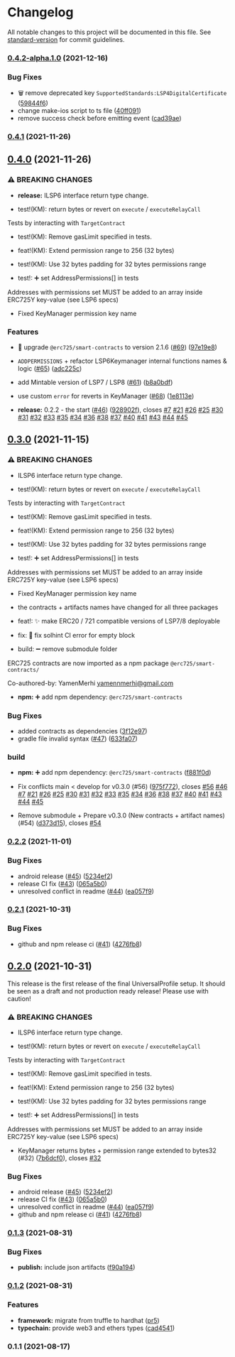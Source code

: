 # Changelog

All notable changes to this project will be documented in this file. See [standard-version](https://github.com/conventional-changelog/standard-version) for commit guidelines.

### [0.4.2-alpha.1.0](https://github.com/lukso-network/universalprofile-smart-contracts/compare/v0.4.1...v0.4.2-alpha.1.0) (2021-12-16)


### Bug Fixes

* :wastebasket: remove deprecated key `SupportedStandards:LSP4DigitalCertificate` ([59844f6](https://github.com/lukso-network/universalprofile-smart-contracts/commit/59844f602dd30f6e2ef7f0dae75b57f9cf2ed704))
* change make-ios script to ts file ([40ff091](https://github.com/lukso-network/universalprofile-smart-contracts/commit/40ff091444ced6488f11b55075ee9e029b9dbdae))
* remove success check before emitting event ([cad39ae](https://github.com/lukso-network/universalprofile-smart-contracts/commit/cad39ae189f5757a50ff735d4067557b10ae7be8))

### [0.4.1](https://github.com/lukso-network/universalprofile-smart-contracts/compare/v0.4.0...v0.4.1) (2021-11-26)

## [0.4.0](https://github.com/lukso-network/universalprofile-smart-contracts/compare/v0.3.0...v0.4.0) (2021-11-26)


### ⚠ BREAKING CHANGES

* **release:** ILSP6 interface return type change.

* test!(KM): return bytes or revert on `execute` / `executeRelayCall`

Tests by interacting with `TargetContract`

* test!(KM): Remove gasLimit specified in tests.

* feat!(KM): Extend permission range to 256 (32 bytes)

* test!(KM): Use 32 bytes padding for 32 bytes permissions range

* test!: :heavy_plus_sign: set AddressPermissions[]  in tests

Addresses with permissions set MUST be added to an array inside ERC725Y key-value (see LSP6 specs)

* Fixed KeyManager permission key name

### Features

* :pushpin: upgrade `@erc725/smart-contracts` to version 2.1.6 ([#69](https://github.com/lukso-network/universalprofile-smart-contracts/issues/69)) ([97e19e8](https://github.com/lukso-network/universalprofile-smart-contracts/commit/97e19e86b166e85e4d8f3d2c091b9aaf3c0aac32))
* `ADDPERMISSIONS` + refactor LSP6Keymanager internal functions names & logic ([#65](https://github.com/lukso-network/universalprofile-smart-contracts/issues/65)) ([adc225c](https://github.com/lukso-network/universalprofile-smart-contracts/commit/adc225c75cd0c7a5f343f2238669b69d7b11a9b8))
* add Mintable version of LSP7 / LSP8  ([#61](https://github.com/lukso-network/universalprofile-smart-contracts/issues/61)) ([b8a0bdf](https://github.com/lukso-network/universalprofile-smart-contracts/commit/b8a0bdf50074f79e6e1e020bd489038cddc872e4))
* use custom `error` for reverts in KeyManager ([#68](https://github.com/lukso-network/universalprofile-smart-contracts/issues/68)) ([1e8113e](https://github.com/lukso-network/universalprofile-smart-contracts/commit/1e8113e4cbd4578f7c18fa709406f07ce496423f))


* **release:** 0.2.2 - the start ([#46](https://github.com/lukso-network/universalprofile-smart-contracts/issues/46)) ([928902f](https://github.com/lukso-network/universalprofile-smart-contracts/commit/928902f97333465262fdb18e2d84b21a121f81e5)), closes [#7](https://github.com/lukso-network/universalprofile-smart-contracts/issues/7) [#21](https://github.com/lukso-network/universalprofile-smart-contracts/issues/21) [#26](https://github.com/lukso-network/universalprofile-smart-contracts/issues/26) [#25](https://github.com/lukso-network/universalprofile-smart-contracts/issues/25) [#30](https://github.com/lukso-network/universalprofile-smart-contracts/issues/30) [#31](https://github.com/lukso-network/universalprofile-smart-contracts/issues/31) [#32](https://github.com/lukso-network/universalprofile-smart-contracts/issues/32) [#33](https://github.com/lukso-network/universalprofile-smart-contracts/issues/33) [#35](https://github.com/lukso-network/universalprofile-smart-contracts/issues/35) [#34](https://github.com/lukso-network/universalprofile-smart-contracts/issues/34) [#36](https://github.com/lukso-network/universalprofile-smart-contracts/issues/36) [#38](https://github.com/lukso-network/universalprofile-smart-contracts/issues/38) [#37](https://github.com/lukso-network/universalprofile-smart-contracts/issues/37) [#40](https://github.com/lukso-network/universalprofile-smart-contracts/issues/40) [#41](https://github.com/lukso-network/universalprofile-smart-contracts/issues/41) [#43](https://github.com/lukso-network/universalprofile-smart-contracts/issues/43) [#44](https://github.com/lukso-network/universalprofile-smart-contracts/issues/44) [#45](https://github.com/lukso-network/universalprofile-smart-contracts/issues/45)

## [0.3.0](https://github.com/lukso-network/universalprofile-smart-contracts/compare/v0.2.2...v0.3.0) (2021-11-15)


### ⚠ BREAKING CHANGES

* ILSP6 interface return type change.

* test!(KM): return bytes or revert on `execute` / `executeRelayCall`

Tests by interacting with `TargetContract`

* test!(KM): Remove gasLimit specified in tests.

* feat!(KM): Extend permission range to 256 (32 bytes)

* test!(KM): Use 32 bytes padding for 32 bytes permissions range

* test!: :heavy_plus_sign: set AddressPermissions[]  in tests

Addresses with permissions set MUST be added to an array inside ERC725Y key-value (see LSP6 specs)

* Fixed KeyManager permission key name
* the contracts + artifacts names have changed for all three packages

* feat!: :sparkles: make ERC20 / 721 compatible versions of LSP7/8 deployable

* fix: :green_heart: fix solhint CI error for empty block

* build: :heavy_minus_sign: remove submodule folder

ERC725 contracts are now imported as a npm package `@erc725/smart-contracts/`

Co-authored-by: YamenMerhi <yamennmerhi@gmail.com>
* **npm:** :heavy_plus_sign: add npm dependency: `@erc725/smart-contracts`

### Bug Fixes

* added contracts as dependencies ([3f12e97](https://github.com/lukso-network/universalprofile-smart-contracts/commit/3f12e97a4db2033f5f3ea11bbbeba71fe4768f46))
* gradle file invalid syntax ([#47](https://github.com/lukso-network/universalprofile-smart-contracts/issues/47)) ([633fa07](https://github.com/lukso-network/universalprofile-smart-contracts/commit/633fa074802722b6d5a26e876ba3654f73f1e226))


### build

* **npm:** :heavy_plus_sign: add npm dependency: `@erc725/smart-contracts` ([f881f0d](https://github.com/lukso-network/universalprofile-smart-contracts/commit/f881f0d3501b7edab435befe0fd43cbc940fe031))


* Fix conflicts main < develop for v0.3.0 (#56) ([975f772](https://github.com/lukso-network/universalprofile-smart-contracts/commit/975f772ef6a3e827b62cf3db49d6934fb51e578a)), closes [#56](https://github.com/lukso-network/universalprofile-smart-contracts/issues/56) [#46](https://github.com/lukso-network/universalprofile-smart-contracts/issues/46) [#7](https://github.com/lukso-network/universalprofile-smart-contracts/issues/7) [#21](https://github.com/lukso-network/universalprofile-smart-contracts/issues/21) [#26](https://github.com/lukso-network/universalprofile-smart-contracts/issues/26) [#25](https://github.com/lukso-network/universalprofile-smart-contracts/issues/25) [#30](https://github.com/lukso-network/universalprofile-smart-contracts/issues/30) [#31](https://github.com/lukso-network/universalprofile-smart-contracts/issues/31) [#32](https://github.com/lukso-network/universalprofile-smart-contracts/issues/32) [#33](https://github.com/lukso-network/universalprofile-smart-contracts/issues/33) [#35](https://github.com/lukso-network/universalprofile-smart-contracts/issues/35) [#34](https://github.com/lukso-network/universalprofile-smart-contracts/issues/34) [#36](https://github.com/lukso-network/universalprofile-smart-contracts/issues/36) [#38](https://github.com/lukso-network/universalprofile-smart-contracts/issues/38) [#37](https://github.com/lukso-network/universalprofile-smart-contracts/issues/37) [#40](https://github.com/lukso-network/universalprofile-smart-contracts/issues/40) [#41](https://github.com/lukso-network/universalprofile-smart-contracts/issues/41) [#43](https://github.com/lukso-network/universalprofile-smart-contracts/issues/43) [#44](https://github.com/lukso-network/universalprofile-smart-contracts/issues/44) [#45](https://github.com/lukso-network/universalprofile-smart-contracts/issues/45)
* Remove submodule + Prepare v0.3.0 (New contracts + artifact names) (#54) ([d373d15](https://github.com/lukso-network/universalprofile-smart-contracts/commit/d373d1514bc6b24bf44acae40cf16e1f0938626b)), closes [#54](https://github.com/lukso-network/universalprofile-smart-contracts/issues/54)

### [0.2.2](https://github.com/lukso-network/universalprofile-smart-contracts/compare/v0.2.1...v0.2.2) (2021-11-01)


### Bug Fixes

* android release ([#45](https://github.com/lukso-network/universalprofile-smart-contracts/issues/45)) ([5234ef2](https://github.com/lukso-network/universalprofile-smart-contracts/commit/5234ef2485da4a0d271efc14e108e92c857d5500))
* release CI fix ([#43](https://github.com/lukso-network/universalprofile-smart-contracts/issues/43)) ([065a5b0](https://github.com/lukso-network/universalprofile-smart-contracts/commit/065a5b08fe68db7142f23874af4ab681842ea6fd))
* unresolved conflict in readme ([#44](https://github.com/lukso-network/universalprofile-smart-contracts/issues/44)) ([ea057f9](https://github.com/lukso-network/universalprofile-smart-contracts/commit/ea057f999ee4fdd58a3404d7152be920b609c3d2))

### [0.2.1](https://github.com/lukso-network/universalprofile-smart-contracts/compare/v0.2.0...v0.2.1) (2021-10-31)

### Bug Fixes

* github and npm release ci ([#41](https://github.com/lukso-network/universalprofile-smart-contracts/issues/41)) ([4276fb8](https://github.com/lukso-network/universalprofile-smart-contracts/commit/4276fb84f7d754d75513716b7a792454ea16d2ff))

## [0.2.0](https://github.com/lukso-network/universalprofile-smart-contracts/compare/v0.1.3...v0.2.0) (2021-10-31)

This release is the first release of the final UniversalProfile setup. It should be seen as a draft and not production ready release! Please use with caution!

### ⚠ BREAKING CHANGES

* ILSP6 interface return type change.

* test!(KM): return bytes or revert on `execute` / `executeRelayCall`

Tests by interacting with `TargetContract`

* test!(KM): Remove gasLimit specified in tests.

* feat!(KM): Extend permission range to 256 (32 bytes)

* test!(KM): Use 32 bytes padding for 32 bytes permissions range

* test!: :heavy_plus_sign: set AddressPermissions[]  in tests

Addresses with permissions set MUST be added to an array inside ERC725Y key-value (see LSP6 specs)

* KeyManager returns bytes + permission range extended to bytes32  (#32) ([7b6dcf0](https://github.com/lukso-network/universalprofile-smart-contracts/commit/7b6dcf022fffe51b7f2f652e5ded719dbfaea8e2)), closes [#32](https://github.com/lukso-network/universalprofile-smart-contracts/issues/32)

### Bug Fixes
* android release ([#45](https://github.com/lukso-network/universalprofile-smart-contracts/issues/45)) ([5234ef2](https://github.com/lukso-network/universalprofile-smart-contracts/commit/5234ef2485da4a0d271efc14e108e92c857d5500))
* release CI fix ([#43](https://github.com/lukso-network/universalprofile-smart-contracts/issues/43)) ([065a5b0](https://github.com/lukso-network/universalprofile-smart-contracts/commit/065a5b08fe68db7142f23874af4ab681842ea6fd))
* unresolved conflict in readme ([#44](https://github.com/lukso-network/universalprofile-smart-contracts/issues/44)) ([ea057f9](https://github.com/lukso-network/universalprofile-smart-contracts/commit/ea057f999ee4fdd58a3404d7152be920b609c3d2))
* github and npm release ci ([#41](https://github.com/lukso-network/universalprofile-smart-contracts/issues/41)) ([4276fb8](https://github.com/lukso-network/universalprofile-smart-contracts/commit/4276fb84f7d754d75513716b7a792454ea16d2ff))

### [0.1.3](https://github.com/lukso-network/universalprofile-smart-contracts/compare/v0.1.2...v0.1.3) (2021-08-31)


### Bug Fixes

* **publish:** include json artifacts ([f90a194](https://github.com/lukso-network/universalprofile-smart-contracts/commit/f90a194b94d2d26c3b173d01f715abfe31930e7f))

### [0.1.2](https://github.com/lukso-network/universalprofile-smart-contracts/compare/v0.1.1...v0.1.2) (2021-08-31)

### Features

- **framework:** migrate from truffle to hardhat ([pr5](https://github.com/lukso-network/universalprofile-smart-contracts/pull/5))
- **typechain:** provide web3 and ethers types ([cad4541](https://github.com/lukso-network/universalprofile-smart-contracts/commit/cad4541f4d0ca47742fac4800c2a43c8a158615d))

### 0.1.1 (2021-08-17)
